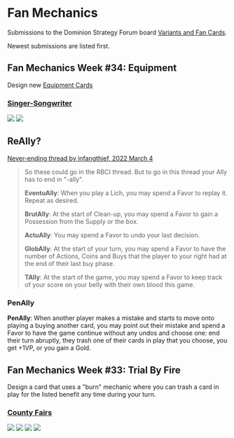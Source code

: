 # Fan Mechanics
Submissions to the Dominion Strategy Forum board
[Variants and Fan Cards](http://forum.dominionstrategy.com/index.php?board=11.0).

Newest submissions are listed first.

## Fan Mechanics Week #34: Equipment
Design new [Equipment Cards](http://forum.dominionstrategy.com/index.php?topic=20732.0)

### [Singer-Songwriter](singer-songwriter)

![](singer-songwriter/action-singer-songwriter.png)
![](singer-songwriter/equipment-amplifier.png)


## ReAlly?
[Never-ending thread by infangthief, 2022 March 4](http://forum.dominionstrategy.com/index.php?topic=21100.0)

> So these could go in the RBCI thread. But to go in this thread your Ally has to end in "-ally".
>
> **EventuAlly**: When you play a Lich, you may spend a Favor to replay it. Repeat as desired.
>
> **BrutAlly**: At the start of Clean-up, you may spend a Favor to gain a Possession from the Supply or the box.
>
> **ActuAlly**: You may spend a Favor to undo your last decision.
>
> **GlobAlly**: At the start of your turn, you may spend a Favor to have the number of Actions, Coins and Buys that the player to your right had at the end of their last buy phase.
>
> **TAlly**: At the start of the game, you may spend a Favor to keep track of your score on your belly with their own blood this game.

### PenAlly
**PenAlly**: When another player makes a mistake and starts to move onto playing a buying another card, you may point out their mistake and spend a Favor to have the game continue without any undos and choose one: end their turn abruptly, they trash one of their cards in play that you choose, you get +1VP, or you gain a Gold.


## Fan Mechanics Week #33: Trial By Fire
Design a card that uses a "burn" mechanic where you can trash a card
in play for the listed benefit any time during your turn.

### [County Fairs](county-fairs)
![](county-fairs/cf-park-n-ride.png)
![](county-fairs/cf-ticket-booth.png)
![](county-fairs/cf-ride-ticket.png)
![](county-fairs/cf-state-fair.png)
